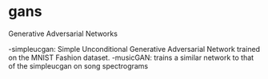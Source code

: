 # gans
Generative Adversarial Networks 

-simpleucgan: Simple Unconditional Generative Adversarial Network trained on the MNIST Fashion dataset.
-musicGAN: trains a similar network to that of the simpleucgan on song spectrograms
